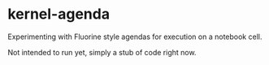 # kernel-agenda

Experimenting with Fluorine style agendas for execution on a notebook cell.

Not intended to run yet, simply a stub of code right now.
